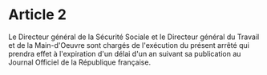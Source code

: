 # Article 2

Le Directeur général de la Sécurité Sociale et le Directeur général du Travail et de la Main-d'Oeuvre sont chargés de l'exécution du présent arrêté qui prendra effet à l'expiration d'un délai d'un an suivant sa publication au Journal Officiel de la République française.
